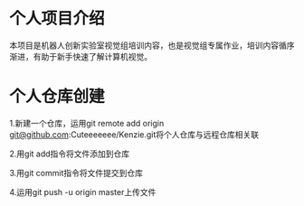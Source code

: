 # 个人项目介绍

本项目是机器人创新实验室视觉组培训内容，也是视觉组专属作业，培训内容循序渐进，有助于新手快速了解计算机视觉。

# 个人仓库创建

1.新建一个仓库，运用git remote add origin git@github.com:Cuteeeeeee/Kenzie.git将个人仓库与远程仓库相关联

2.用git add指令将文件添加到仓库

3.用git commit指令将文件提交到仓库

4.运用git push -u origin master上传文件
